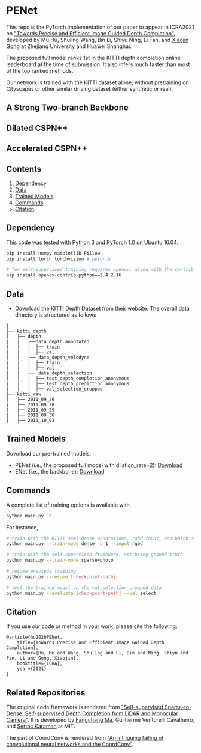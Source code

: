 # PENet
This repo is the PyTorch implementation of our paper to appear in ICRA2021 on ["Towards Precise and Efficient Image Guided Depth Completion"](https://arxiv.org/pdf/.pdf), developed by
Mu Hu, Shuling Wang, Bin Li, Shiyu Ning, Li Fan, and [Xiaojin Gong](https://person.zju.edu.cn/en/gongxj) at Zhejiang University and Huawei Shanghai.

The proposed full model ranks 1st in the KITTI depth completion online leaderboard at the time of
submission. It also infers much faster than most of the top ranked methods.

Our network is trained with the KITTI dataset alone, without pretraining on Cityscapes or other similar driving dataset (either synthetic or real).

## A Strong Two-branch Backbone

## Dilated CSPN++

## Accelerated CSPN++



## Contents
1. [Dependency](#dependency)
0. [Data](#data)
0. [Trained Models](#trained-models)
0. [Commands](#commands)
0. [Citation](#citation)


## Dependency
This code was tested with Python 3 and PyTorch 1.0 on Ubuntu 16.04.
```bash
pip install numpy matplotlib Pillow
pip install torch torchvision # pytorch

# for self-supervised training requires opencv, along with the contrib modules
pip install opencv-contrib-python==3.4.2.16
```

## Data
- Download the [KITTI Depth](http://www.cvlibs.net/datasets/kitti/eval_depth.php?benchmark=depth_completion) Dataset from their website.
The overall data directory is structured as follows
```
|
├── kitti_depth
|   ├── depth
|   |   ├──data_depth_annotated
|   |   |  ├── train
|   |   |  ├── val
|   |   ├── data_depth_velodyne
|   |   |  ├── train
|   |   |  ├── val
|   |   ├── data_depth_selection
|   |   |  ├── test_depth_completion_anonymous
|   |   |  |── test_depth_prediction_anonymous
|   |   |  ├── val_selection_cropped
├── kitti_raw
|   ├── 2011_09_26
|   ├── 2011_09_28
|   ├── 2011_09_29
|   ├── 2011_09_30
|   ├── 2011_10_03
```

## Trained Models
Download our pre-trained models:
- PENet (i.e., the proposed full model with dilation_rate=2): [Download](https://drive.google.com/file/d/1TRVmduAnrqDagEGKqbpYcKCT307HVQp1/view?usp=sharing)
- ENet (i.e., the backbone): [Download](https://drive.google.com/file/d/1RDdKlKJcas-G5OA49x8OoqcUDiYYZgeM/view?usp=sharing)

## Commands
A complete list of training options is available with
```bash
python main.py -h
```
For instance,
```bash
# train with the KITTI semi-dense annotations, rgbd input, and batch size 1
python main.py --train-mode dense -b 1 --input rgbd

# train with the self-supervised framework, not using ground truth
python main.py --train-mode sparse+photo

# resume previous training
python main.py --resume [checkpoint-path]

# test the trained model on the val_selection_cropped data
python main.py --evaluate [checkpoint-path] --val select
```

## Citation
If you use our code or method in your work, please cite the following:

	@article{hu2020PENet,
		title={Towards Precise and Efficient Image Guided Depth Completion},
		author={Hu, Mu and Wang, Shuling and Li, Bin and Ning, Shiyu and Fan, Li and Gong, Xiaojin},
		booktitle={ICRA},
		year={2021}
	}

## Related Repositories
The original code framework is rendered from ["Self-supervised Sparse-to-Dense:  Self-supervised Depth Completion from LiDAR and Monocular Camera"](https://github.com/fangchangma/self-supervised-depth-completion). It is developed by [Fangchang Ma](http://www.mit.edu/~fcma/), Guilherme Venturelli Cavalheiro, and [Sertac Karaman](http://karaman.mit.edu/) at MIT.

The part of CoordConv is rendered from ["An intriguing failing of convolutional neural networks and the CoordConv"](https://github.com/mkocabas/CoordConv-pytorch).
